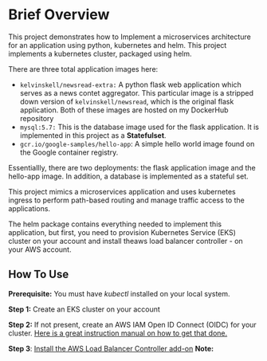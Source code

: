 # Brief Overview
This project demonstrates how to Implement a microservices architecture for an application using python, kubernetes and helm.
 This project implements a kubernetes cluster, packaged using helm.
 
 There are three total application images here:
 - `kelvinskell/newsread-extra:` A python flask web application which serves as a news contet aggregator. This particular image is a stripped down version of `kelvinskell/newsread`, which is the original flask application. Both of these images are hosted on my DockerHub repository
 - `mysql:5.7:` This is the database image used for the flask application. It is implemented in this project as a **Statefulset**.
 - `gcr.io/google-samples/hello-app`: A simple hello world image found on the Google container registry.

Essentiallly, there are two deployments: the flask application image and the hello-app image. In addition, a database is implemented as a stateful set.

This project mimics a microservices application and uses kubernetes ingress to perform path-based routing and manage traffic access to the applications.

The helm package contains everything needed to implement this application, but first, you need to provision  Kubernetes Service (EKS) cluster on your account and install theaws load balancer controller - on your AWS account.

## How To Use
**Prerequisite:** You must have *kubectl* installed on your local system.

**Step 1:** Create an EKS cluster on your account

**Step 2:** If not present, create an AWS IAM Open ID Connect (OIDC) for your cluster. [Here is a great instruction manual on how to get that done.](https://docs.aws.amazon.com/eks/latest/userguide/enable-iam-roles-for-service-accounts.html)

**Step 3**: [Install the AWS Load Balancer Controller add-on](https://docs.aws.amazon.com/eks/latest/userguide/aws-load-balancer-controller.html)
**Note:**
